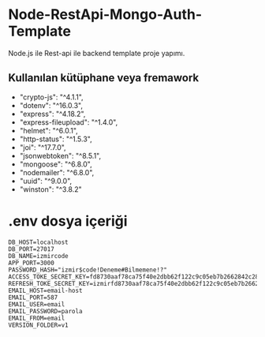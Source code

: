 # Node-RestApi-Mongo-Auth-Template

Node.js ile Rest-api ile backend template proje yapımı. 

## Kullanılan kütüphane veya fremawork 
* "crypto-js": "^4.1.1",
* "dotenv": "^16.0.3",
* "express": "^4.18.2",
* "express-fileupload": "^1.4.0",
* "helmet": "^6.0.1",
* "http-status": "^1.5.3",
* "joi": "^17.7.0",
* "jsonwebtoken": "^8.5.1",
* "mongoose": "^6.8.0",
* "nodemailer": "^6.8.0",
* "uuid": "^9.0.0",
* "winston": "^3.8.2"

# .env dosya içeriği

```
DB_HOST=localhost
DB_PORT=27017
DB_NAME=izmircode
APP_PORT=3000
PASSWORD_HASH="izmir$code!Deneme#Bilmemene!?"
ACCESS_TOKE_SECRET_KEY=fd8730aaf78ca75f40e2dbb62f122c9c05eb7b2662842c28ceb7752e01b20ac1
REFRESH_TOKE_SECRET_KEY=izmirfd8730aaf78ca75f40e2dbb62f122c9c05eb7b2662842c28ceb7752e01b20ac1code
EMAIL_HOST=email-host
EMAIL_PORT=587
EMAIL_USER=email
EMAIL_PASSWORD=parola
EMAIL_FROM=email
VERSION_FOLDER=v1
```

